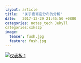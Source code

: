 ```yaml
---
layout: article
title:  "关于夜宵店分布的分析"
date:   2017-12-29 21:45:50 +0800
categories: notes_tech Jekyll
categories:xxkszp
image:
  teaser: fush.jpg
  feature: fush.jpg
---
```


<div class='tableauPlaceholder' id='viz1515319742340' style='position: relative'><noscript><a href=''><img alt='仪表板 1 ' src='https:&#47;&#47;public.tableau.com&#47;static&#47;images&#47;ye&#47;yexiao&#47;1_1&#47;1_rss.png' style='border: none' /></a></noscript><object class='tableauViz'  style='display:none;'><param name='host_url' value='https%3A%2F%2Fpublic.tableau.com%2F' /> <param name='embed_code_version' value='3' /> <param name='site_root' value='' /><param name='name' value='yexiao&#47;1_1' /><param name='tabs' value='no' /><param name='toolbar' value='yes' /><param name='static_image' value='https:&#47;&#47;public.tableau.com&#47;static&#47;images&#47;ye&#47;yexiao&#47;1_1&#47;1.png' /> <param name='animate_transition' value='yes' /><param name='display_static_image' value='yes' /><param name='display_spinner' value='yes' /><param name='display_overlay' value='yes' /><param name='display_count' value='yes' /><param name='filter' value='publish=yes' /></object></div>                <script type='text/javascript'>                    var divElement = document.getElementById('viz1515319742340');                    var vizElement = divElement.getElementsByTagName('object')[0];                    vizElement.style.width='1000px';vizElement.style.height='827px';                    var scriptElement = document.createElement('script');                    scriptElement.src = 'https://public.tableau.com/javascripts/api/viz_v1.js';                    vizElement.parentNode.insertBefore(scriptElement, vizElement);                </script